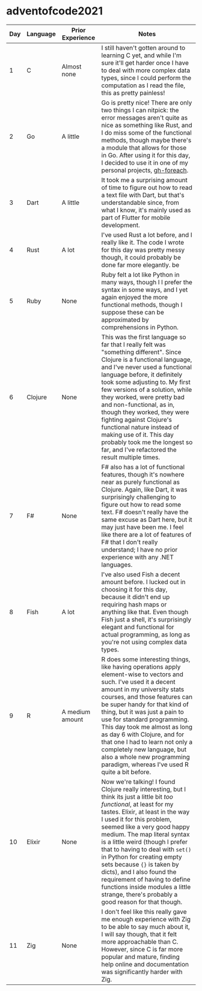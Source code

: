 # adventofcode2021

| Day | Language | Prior Experience | Notes                                                                                                                                                                                                                                                                                                                                                                                                                                                                                                                                             |
| --- | -------- | ---------------- | ------------------------------------------------------------------------------------------------------------------------------------------------------------------------------------------------------------------------------------------------------------------------------------------------------------------------------------------------------------------------------------------------------------------------------------------------------------------------------------------------------------------------------------------------- |
| 1   | C        | Almost none      | I still haven't gotten around to learning C yet, and while I'm sure it'll get harder once I have to deal with more complex data types, since I could perform the computation as I read the file, this as pretty painless!                                                                                                                                                                                                                                                                                                                         |
| 2   | Go       | A little         | Go is pretty nice! There are only two things I can nitpick: the error messages aren't quite as nice as something like Rust, and I do miss some of the functional methods, though maybe there's a module that allows for those in Go. After using it for this day, I decided to use it in one of my personal projects, [gh-foreach](https://github.com/mtoohey31/gh-foreach).                                                                                                                                                                      |
| 3   | Dart     | A little         | It took me a surprising amount of time to figure out how to read a text file with Dart, but that's understandable since, from what I know, it's mainly used as part of Flutter for mobile development.                                                                                                                                                                                                                                                                                                                                            |
| 4   | Rust     | A lot            | I've used Rust a lot before, and I really like it. The code I wrote for this day was pretty messy though, it could probably be done far more elegantly. be                                                                                                                                                                                                                                                                                                                                                                                        |
| 5   | Ruby     | None             | Ruby felt a lot like Python in many ways, though I I prefer the syntax in some ways, and I yet again enjoyed the more functional methods, though I suppose these can be approximated by comprehensions in Python.                                                                                                                                                                                                                                                                                                                                 |
| 6   | Clojure  | None             | This was the first language so far that I really felt was "something different". Since Clojure is a functional language, and I've never used a functional language before, it definitely took some adjusting to. My first few versions of a solution, while they worked, were pretty bad and non-functional, as in, though they worked, they were fighting against Clojure's functional nature instead of making use of it. This day probably took me the longest so far, and I've refactored the result multiple times.                          |
| 7   | F#       | None             | F# also has a lot of functional features, though it's nowhere near as purely functional as Clojure. Again, like Dart, it was surprisingly challenging to figure out how to read some text. F# doesn't really have the same excuse as Dart here, but it may just have been me. I feel like there are a lot of features of F# that I don't really understand; I have no prior experience with any .NET languages.                                                                                                                                   |
| 8   | Fish     | A lot            | I've also used Fish a decent amount before. I lucked out in choosing it for this day, because it didn't end up requiring hash maps or anything like that. Even though Fish just a shell, it's surprisingly elegant and functional for actual programming, as long as you're not using complex data types.                                                                                                                                                                                                                                         |
| 9   | R        | A medium amount  | R does some interesting things, like having operations apply element-wise to vectors and such. I've used it a decent amount in my university stats courses, and those features can be super handy for that kind of thing, but it was just a pain to use for standard programming. This day took me almost as long as day 6 with Clojure, and for that one I had to learn not only a completely new language, but also a whole new programming paradigm, whereas I've used R quite a bit before.                                                   |
| 10  | Elixir   | None             | Now we're talking! I found Clojure really interesting, but I think its just a little bit _too functional_, at least for my tastes. Elixir, at least in the way I used it for this problem, seemed like a very good happy medium. The map literal syntax is a little weird (though I prefer that to having to deal with `set()` in Python for creating empty sets because `{}` is taken by dicts), and I also found the requirement of having to define functions inside modules a little strange, there's probably a good reason for that though. |
| 11  | Zig      | None             | I don't feel like this really gave me enough experience with Zig to be able to say much about it, I will say though, that it felt more approachable than C. However, since C is far more popular and mature, finding help online and documentation was significantly harder with Zig.                                                                                                                                                                                                                                                             |
